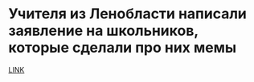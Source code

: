 # Учителя из Ленобласти написали заявление на школьников, которые сделали про них мемы 



[LINK](https://varlamov.ru/3208049.html)